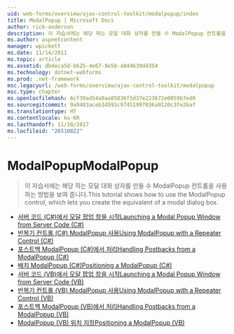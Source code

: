 ```yaml
---
uid: web-forms/overview/ajax-control-toolkit/modalpopup/index
title: ModalPopup | Microsoft Docs
author: rick-anderson
description: 이 자습서에는 해당 하는 모달 대화 상자를 만들 수 ModalPopup 컨트롤을 사용 하는 방법을 보여 줍니다.
ms.author: aspnetcontent
manager: wpickett
ms.date: 11/14/2011
ms.topic: article
ms.assetid: db4eca5d-b625-4e67-8e5b-a844639d4354
ms.technology: dotnet-webforms
ms.prod: .net-framework
msc.legacyurl: /web-forms/overview/ajax-control-toolkit/modalpopup
msc.type: chapter
ms.openlocfilehash: 6cf39ad54a0aa85036f5d37e223672e0059b7ed0
ms.sourcegitcommit: 9a9483aceb34591c97451997036a9120c3fe2baf
ms.translationtype: HT
ms.contentlocale: ko-KR
ms.lasthandoff: 11/10/2017
ms.locfileid: "26510822"
---
```

<a name="modalpopup"></a><span data-ttu-id="a6b1e-103">ModalPopup</span><span class="sxs-lookup"><span data-stu-id="a6b1e-103">ModalPopup</span></span>
====================
> <span data-ttu-id="a6b1e-104">이 자습서에는 해당 하는 모달 대화 상자를 만들 수 ModalPopup 컨트롤을 사용 하는 방법을 보여 줍니다.</span><span class="sxs-lookup"><span data-stu-id="a6b1e-104">This tutorial shows how to use the ModalPopup control, which lets you create the equivalent of a modal dialog box.</span></span>


- [<span data-ttu-id="a6b1e-105">서버 코드 (C#)에서 모달 팝업 창을 시작</span><span class="sxs-lookup"><span data-stu-id="a6b1e-105">Launching a Modal Popup Window from Server Code (C#)</span></span>](launching-a-modal-popup-window-from-server-code-cs.md)
- [<span data-ttu-id="a6b1e-106">반복기 컨트롤 (C#) ModalPopup 사용</span><span class="sxs-lookup"><span data-stu-id="a6b1e-106">Using ModalPopup with a Repeater Control (C#)</span></span>](using-modalpopup-with-a-repeater-control-cs.md)
- [<span data-ttu-id="a6b1e-107">포스트백 ModalPopup (C#)에서 처리</span><span class="sxs-lookup"><span data-stu-id="a6b1e-107">Handling Postbacks from a ModalPopup (C#)</span></span>](handling-postbacks-from-a-modalpopup-cs.md)
- [<span data-ttu-id="a6b1e-108">배치 ModalPopup (C#)</span><span class="sxs-lookup"><span data-stu-id="a6b1e-108">Positioning a ModalPopup (C#)</span></span>](positioning-a-modalpopup-cs.md)
- [<span data-ttu-id="a6b1e-109">서버 코드 (VB)에서 모달 팝업 창을 시작</span><span class="sxs-lookup"><span data-stu-id="a6b1e-109">Launching a Modal Popup Window from Server Code (VB)</span></span>](launching-a-modal-popup-window-from-server-code-vb.md)
- [<span data-ttu-id="a6b1e-110">반복기 컨트롤 (VB) ModalPopup 사용</span><span class="sxs-lookup"><span data-stu-id="a6b1e-110">Using ModalPopup with a Repeater Control (VB)</span></span>](using-modalpopup-with-a-repeater-control-vb.md)
- [<span data-ttu-id="a6b1e-111">포스트백 ModalPopup (VB)에서 처리</span><span class="sxs-lookup"><span data-stu-id="a6b1e-111">Handling Postbacks from a ModalPopup (VB)</span></span>](handling-postbacks-from-a-modalpopup-vb.md)
- [<span data-ttu-id="a6b1e-112">ModalPopup (VB) 위치 지정</span><span class="sxs-lookup"><span data-stu-id="a6b1e-112">Positioning a ModalPopup (VB)</span></span>](positioning-a-modalpopup-vb.md)
